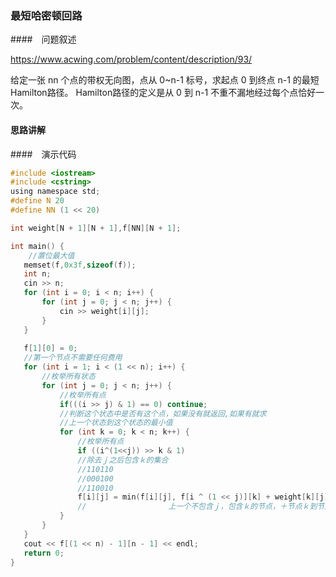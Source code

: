 ### 最短哈密顿回路

####　问题叙述

https://www.acwing.com/problem/content/description/93/

给定一张 nn 个点的带权无向图，点从 0~n-1 标号，求起点 0 到终点 n-1 的最短Hamilton路径。 Hamilton路径的定义是从 0 到 n-1 不重不漏地经过每个点恰好一次。



#### 思路讲解



####　演示代码

```c
#include <iostream>
#include <cstring>
using namespace std;
#define N 20 
#define NN (1 << 20)

int weight[N + 1][N + 1],f[NN][N + 1];

int main() {
    //置位最大值
   memset(f,0x3f,sizeof(f));
   int n;
   cin >> n;
   for (int i = 0; i < n; i++) {
       for (int j = 0; j < n; j++) {
           cin >> weight[i][j];
       }
   }
   
   f[1][0] = 0;
   //第一个节点不需要任何费用
   for (int i = 1; i < (1 << n); i++) {
       //枚举所有状态
       for (int j = 0; j < n; j++) { 
           //枚举所有点
           if(((i >> j) & 1) == 0) continue;
           //判断这个状态中是否有这个点，如果没有就返回,如果有就求
           //上一个状态到这个状态的最小值
           for (int k = 0; k < n; k++) {
               //枚举所有点
               if ((i^(1<<j)) >> k & 1)
               //除去ｊ之后包含ｋ的集合
               //110110
               //000100
               //110010
               f[i][j] = min(f[i][j], f[i ^ (1 << j)][k] + weight[k][j]);
               //　　　　　　　　　　　上一个不包含ｊ，包含ｋ的节点，＋节点ｋ到节点ｊ的值
           }
       }
   }
   cout << f[(1 << n) - 1][n - 1] << endl;
   return 0;
}


```


